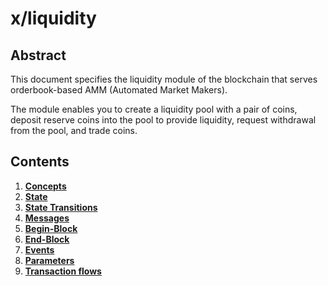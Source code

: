 <!-- order: 0 title: Liquidity Overview parent: title: "liquidity" -->

# x/liquidity

## Abstract

This document specifies the liquidity module of the blockchain that serves
orderbook-based AMM (Automated Market Makers).

The module enables you to create a liquidity pool with a pair of coins,
deposit reserve coins into the pool to provide liquidity, request withdrawal from the pool,
and trade coins.

## Contents

1. **[Concepts](01_concepts.md)**
2. **[State](02_state.md)**
3. **[State Transitions](03_state_transitions.md)**
4. **[Messages](04_messages.md)**
5. **[Begin-Block](05_begin_block.md)**
6. **[End-Block](06_end_block.md)**
7. **[Events](07_events.md)**
8. **[Parameters](08_params.md)**
9. **[Transaction flows](09_txs_flows.md)**

